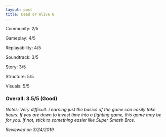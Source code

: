 ```yaml
---
layout: post
title: Dead or Alive 6
---
```


Community: 2/5

Gameplay: 4/5

Replayability: 4/5

Soundtrack: 3/5

Story: 3/5

Structure: 5/5

Visuals: 5/5

### Overall: 3.5/5 (Good)

*Notes: Very difficult. Learning just the basics of the game can easily take hours. If you are down to invest time into a fighting game,
this game may be for you. If not, stick to something easier like Super Smash Bros.*

*Reviewed on 3/24/2019*
